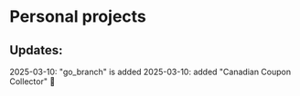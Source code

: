 
# Personal projects

## Updates:

2025-03-10: "go_branch" is added
2025-03-10: added "Canadian Coupon Collector" 🍁
